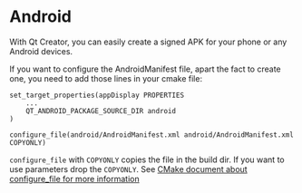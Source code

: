 # Android

With Qt Creator, you can easily create a signed APK for your phone or any Android devices.

If you want to configure the AndroidManifest file, apart the fact to create one, you need to add those lines in your cmake file:

```
set_target_properties(appDisplay PROPERTIES
    ...
    QT_ANDROID_PACKAGE_SOURCE_DIR android
)

configure_file(android/AndroidManifest.xml android/AndroidManifest.xml COPYONLY)
```

`configure_file` with `COPYONLY` copies the file in the build dir. If you want to use parameters drop the `COPYONLY`.
See [CMake document about configure_file for more information](https://cmake.org/cmake/help/latest/command/configure_file.html)